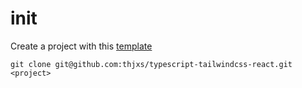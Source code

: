 # init

Create a project with this [template](https://github.com/thjxs/typescript-tailwindcss-react)

```
git clone git@github.com:thjxs/typescript-tailwindcss-react.git <project>
```
